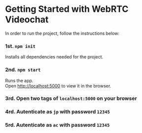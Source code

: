 # Getting Started with WebRTC Videochat

In order to run the project, follow the instructions below:

### 1st. `npm init`

Installs all dependencies needed for the project.

### 2nd. `npm start`

Runs the app.\
Open [http://localhost:5000](http://localhost:5000) to view it in the browser.


### 3rd. Open two tags of `localhost:5000` on your browser

### 4rd. Autenticate as  `jp` with password  `12345`

### 5rd. Autenticate as  `ac` with password  `12345`

